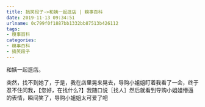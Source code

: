 ```yaml
---
title: 搞笑段子->和姨一起逛店 | 糗事百科
date: 2019-11-13 09:34:51
urlname: 0c799f0f1887bb1332bb87513b426112
tags: 
- 糗事百科
categories:
- 糗事百科
- 搞笑段子
---
```

和姨一起逛店。

突然，找不到她了，于是，我在店里晃来晃去，导购小姐姐盯着我看了一会，终于忍不住问我，【您好，在找什么?】我随口说［找人］然后就看到导购小姐姐懵逼的表情，瞬间笑了，导购小姐姐太可爱了吧


